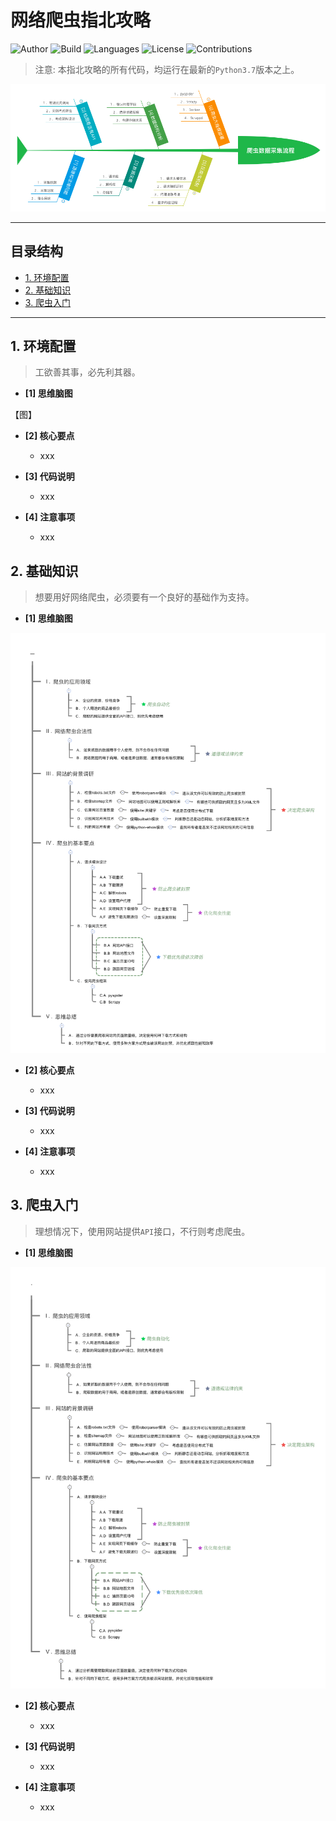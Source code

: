 # 网络爬虫指北攻略

![Author](https://img.shields.io/badge/Author-Escape-blue.svg)
![Build](https://img.shields.io/badge/Build-passing-brightgreen.svg)
![Languages](https://img.shields.io/badge/Languages-Python3.7-green.svg)
![License](https://img.shields.io/badge/License-MIT-orange.svg)
![Contributions](https://img.shields.io/badge/Contributions-welcome-ff69b4.svg)

> 注意: 本指北攻略的所有代码，均运行在最新的`Python3.7`版本之上。

![index](./images/crawler-advance-guide.png)

------------------

## 目录结构

- [1. 环境配置]()
- [2. 基础知识]()
- [3. 爬虫入门](https://github.com/EscapeLife/web-crawler-guide#3-%E7%88%AC%E8%99%AB%E5%85%A5%E9%97%A8)

------------------

## 1. 环境配置

> 工欲善其事，必先利其器。

- **[1] 思维脑图**

【图】

- **[2] 核心要点**
  - xxx

- **[3] 代码说明**
  - xxx

- **[4] 注意事项**
  - xxx



## 2. 基础知识

> 想要用好网络爬虫，必须要有一个良好的基础作为支持。

- **[1] 思维脑图**

![introduction-crawler](./images/introduction-crawler.png)

- **[2] 核心要点**
  - xxx

- **[3] 代码说明**
  - xxx

- **[4] 注意事项**
  - xxx



## 3. 爬虫入门

> 理想情况下，使用网站提供`API`接口，不行则考虑爬虫。

- **[1] 思维脑图**

![introduction-crawler](./images/introduction-crawler.svg)

- **[2] 核心要点**
  - xxx

- **[3] 代码说明**
  - xxx

- **[4] 注意事项**
  - xxx
